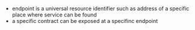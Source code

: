 * endpoint is a universal resource identifier such as address of a specific place where service can be found
* a specific contract can be exposed at a specifinc endpoint
